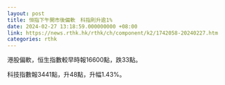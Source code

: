 ```yaml
---
layout: post
title: 恒指下午開市後偏軟　科指則升逾1%
date: 2024-02-27 13:18:59.000000000 +08:00
link: https://news.rthk.hk/rthk/ch/component/k2/1742058-20240227.htm
categories: rthk
---
```


港股偏軟，恒生指數較早時報16600點，跌33點。

科技指數報3441點，升48點，升幅1.43%。
